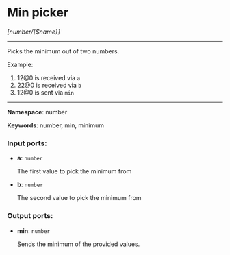 # Min picker

_[number/{$name}]_

---

Picks the minimum out of two numbers.

Example:

1. 12@0 is received via `a`
2. 22@0 is received via `b`
3. 12@0 is sent via `min`

---

__Namespace__: number

__Keywords__: number, min, minimum

### Input ports:

* __a__: ` number `

    The first value to pick the minimum from


* __b__: ` number `

    The second value to pick the minimum from

### Output ports:

* __min__: ` number `

    Sends the minimum of the provided values.

